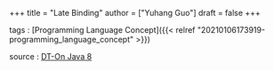 +++
title = "Late Binding"
author = ["Yuhang Guo"]
draft = false
+++

tags
: [Programming Language Concept]({{< relref "20210106173919-programming_language_concept" >}})

source
: [DT-On Java 8](x-devonthink-item://199347D4-709D-41DF-84EA-B02E4E11ACEE)
